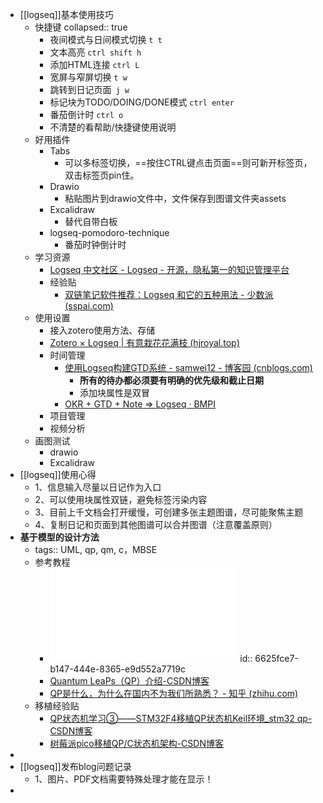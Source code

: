 - [[logseq]]基本使用技巧
	- 快捷键
	  collapsed:: true
		- 夜间模式与日间模式切换 `t t`
		- 文本高亮 `ctrl shift h`
		- 添加HTML连接 `ctrl L`
		- 宽屏与窄屏切换 `t w`
		- 跳转到日记页面` j w`
		- 标记块为TODO/DOING/DONE模式 `ctrl enter`
		- 番茄倒计时 `ctrl o`
		- 不清楚的看帮助/快捷键使用说明
	- 好用插件
		- Tabs
			- 可以多标签切换，==按住CTRL键点击页面==则可新开标签页，双击标签页pin住。
		- Drawio
			- 粘贴图片到drawio文件中，文件保存到图谱文件夹assets
		- Excalidraw
			- 替代自带白板
		- logseq-pomodoro-technique
			- 番茄时钟倒计时
	- 学习资源
		- [Logseq 中文社区 - Logseq - 开源，隐私第一的知识管理平台](https://cn.logseq.com/)
		- 经验贴
			- [双链笔记软件推荐：Logseq 和它的五种用法 - 少数派 (sspai.com)](https://sspai.com/post/69503?ivk_sa=1024320u)
	- 使用设置
		- 接入zotero使用方法、存储
		- [Zotero × Logseq | 有意栽花花满枝 (hjroyal.top)](https://blog.hjroyal.top/posts/tools/2023-04-zotero_logseq/)
		- 时间管理
			- [使用Logseq构建GTD系统 - samwei12 - 博客园 (cnblogs.com)](https://www.cnblogs.com/samwei12/p/shi-yonglogseq-gou-jiangtd-xi-tong.html)
				- **所有的待办都必须要有明确的优先级和截止日期**
				- 添加块属性是双冒
			- [OKR + GTD + Note => Logseq · BMPI](https://www.bmpi.dev/self/okr-gtd-note-logseq/)
		- 项目管理
		- 视频分析
	- 画图测试
		- drawio
		- Excalidraw
- [[logseq]]使用心得
	- 1、信息输入尽量以日记作为入口
	- 2、可以使用块属性双链，避免标签污染内容
	- 3、目前上千文档会打开缓慢，可创建多张主题图谱，尽可能聚焦主题
	- 4、复制日记和页面到其他图谱可以合并图谱（注意覆盖原则）
- **基于模型的设计方法**
	- tags:: UML, qp, qm, c，MBSE
	- 参考教程
		- ![UML状态图的实用c(c++)设计.pdf](../assets/Samek_2008_Practical_UML_Statecharts_in_C-C++,_Second_Edition_-_Event-Driven_Programming_1713767016399_0.pdf)
		  id:: 6625fce7-b147-444e-8365-e9d552a7719c
		- [Quantum LeaPs（QP）介绍-CSDN博客](https://blog.csdn.net/jin787730090/article/details/119643403)
		- [QP是什么，为什么在国内不为我们所熟悉？ - 知乎 (zhihu.com)](https://zhuanlan.zhihu.com/p/367610067)
	- 移植经验贴
		- [QP状态机学习③——STM32F4移植QP状态机Keil环境_stm32 qp-CSDN博客](https://blog.csdn.net/qq_37214666/article/details/125513347)
		- [树莓派pico移植QP/C状态机架构-CSDN博客](https://blog.csdn.net/weixin_39253446/article/details/136605595)
-
- [[logseq]]发布blog问题记录
	- 1、图片、PDF文档需要特殊处理才能在显示！
-